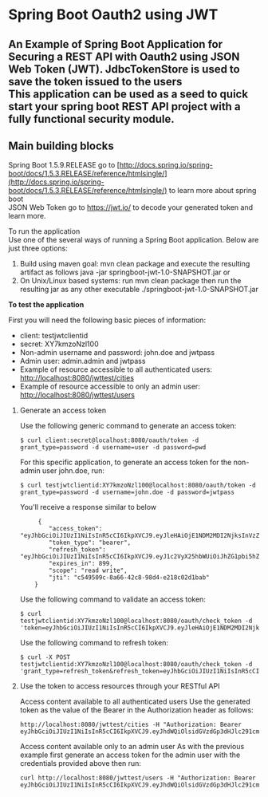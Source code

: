 # Spring Boot Oauth2 using JWT
An Example of Spring Boot Application for Securing a REST API with Oauth2 using JSON Web Token (JWT). JdbcTokenStore is used to save the token issued to the users</br>
This application can be used as a seed to quick start your spring boot REST API project with a fully functional security module.
---------------------
Main building blocks
---------------------
Spring Boot 1.5.9.RELEASE go to [http://docs.spring.io/spring-boot/docs/1.5.3.RELEASE/reference/htmlsingle/](http://docs.spring.io/spring-boot/docs/1.5.3.RELEASE/reference/htmlsingle/) to learn more about spring boot </br>
JSON Web Token go to []() https://jwt.io/ to decode your generated token and learn more.</br>


To run the application </br>
Use one of the several ways of running a Spring Boot application. Below are just three options:</br>

1. Build using maven goal: mvn clean package and execute the resulting artifact as follows java -jar springboot-jwt-1.0-SNAPSHOT.jar or </br>
2. On Unix/Linux based systems: run mvn clean package then run the resulting jar as any other executable ./springboot-jwt-1.0-SNAPSHOT.jar </br>

<b>To test the application </b>

First you will need the following basic pieces of information:</br>
- client: testjwtclientid </br>
- secret: XY7kmzoNzl100 </br>
- Non-admin username and password: john.doe and jwtpass
- Admin user: admin.admin and jwtpass
- Example of resource accessible to all authenticated users: [http://localhost:8080/jwttest/cities](http://localhost:8080/jwttest/cities) 
- Example of resource accessible to only an admin user: [http://localhost:8080/jwttest/users](http://localhost:8080/jwttest/users)

1. Generate an access token

    Use the following generic command to generate an access token:

    ```
    $ curl client:secret@localhost:8080/oauth/token -d grant_type=password -d username=user -d password=pwd
    ```

    For this specific application, to generate an access token for the non-admin user john.doe, run:
    ```
    $ curl testjwtclientid:XY7kmzoNzl100@localhost:8080/oauth/token -d grant_type=password -d username=john.doe -d password=jwtpass
    ```
    You'll receive a response similar to below
    
    ```
         {
            "access_token": "eyJhbGciOiJIUzI1NiIsInR5cCI6IkpXVCJ9.eyJleHAiOjE1NDM2MDI2NjksInVzZXJfbmFtZSI6ImFkbWluLmFkbWluIiwiYXV0aG9yaXRpZXMiOlsiU1RBTkRBUkRfVVNFUiIsIkFETUlOX1VTRVIiXSwianRpIjoiYzU0OTUwOWMtOGE2Ni00MmM4LTk4ZDQtZTIxOGMwMmQxYmFiIiwiY2xpZW50X2lkIjoidGVzdGp3dGNsaWVudGlkIiwic2NvcGUiOlsicmVhZCIsIndyaXRlIl19.hltbUwoJN9IQRLEHs_RnJS_MBaVMMzp0CjRB6paVGpY",
            "token_type": "bearer",
            "refresh_token": "eyJhbGciOiJIUzI1NiIsInR5cCI6IkpXVCJ9.eyJ1c2VyX25hbWUiOiJhZG1pbi5hZG1pbiIsInNjb3BlIjpbInJlYWQiLCJ3cml0ZSJdLCJhdGkiOiJjNTQ5NTA5Yy04YTY2LTQyYzgtOThkNC1lMjE4YzAyZDFiYWIiLCJleHAiOjE1NDYxOTM3NjksImF1dGhvcml0aWVzIjpbIlNUQU5EQVJEX1VTRVIiLCJBRE1JTl9VU0VSIl0sImp0aSI6IjU4MTkzMTNmLTg0YTAtNGM1Mi05ZGNiLThiZWM1ZTcwNWI1NiIsImNsaWVudF9pZCI6InRlc3Rqd3RjbGllbnRpZCJ9.yvZmi5SyVmXpVEFwyE2H2lZ6VuP4ZMYQ8udnPtiWIIs",
            "expires_in": 899,
            "scope": "read write",
            "jti": "c549509c-8a66-42c8-98d4-e218c02d1bab"
        }
    
    ```
    
    Use the following command to validate an access token:
    
    ```
    $ curl testjwtclientid:XY7kmzoNzl100@localhost:8080/oauth/check_token -d 'token=eyJhbGciOiJIUzI1NiIsInR5cCI6IkpXVCJ9.eyJleHAiOjE1NDM2MDI2NjksInVzZXJfbmFtZSI6ImFkbWluLmFkbWluIiwiYXV0aG9yaXRpZXMiOlsiU1RBTkRBUkRfVVNFUiIsIkFETUlOX1VTRVIiXSwianRpIjoiYzU0OTUwOWMtOGE2Ni00MmM4LTk4ZDQtZTIxOGMwMmQxYmFiIiwiY2xpZW50X2lkIjoidGVzdGp3dGNsaWVudGlkIiwic2NvcGUiOlsicmVhZCIsIndyaXRlIl19.hltbUwoJN9IQRLEHs_RnJS_MBaVMMzp0CjRB6paVGpY&undefined='    
    ```
    Use the following command to refresh token:
    
    ```
    $ curl -X POST testjwtclientid:XY7kmzoNzl100@localhost:8080/oauth/check_token -d 'grant_type=refresh_token&refresh_token=eyJhbGciOiJIUzI1NiIsInR5cCI6IkpXVCJ9.eyJ1c2VyX25hbWUiOiJqb2huLmRvZSIsInNjb3BlIjpbInJlYWQiLCJ3cml0ZSJdLCJhdGkiOiJkYmZiYjI5Mi00NjMyLTQ5ODEtYThjMi0xZjYxNGQ5MjgyY2QiLCJleHAiOjE1NDYxODk3NjcsImF1dGhvcml0aWVzIjpbIlNUQU5EQVJEX1VTRVIiXSwianRpIjoiZjdhZDNiYWMtOTViYy00ZTZhLTkzYTQtODg0NzQ0Y2M5ODc1IiwiY2xpZW50X2lkIjoidGVzdGp3dGNsaWVudGlkIn0.VD9AJeK6555CYk5DaKj7ik81c81C6gPypNhTlEs6bsY&undefined='
    ```
2. Use the token to access resources through your RESTful API
    
    Access content available to all authenticated users
    Use the generated token as the value of the Bearer in the Authorization header as follows:
    ```
    http://localhost:8080/jwttest/cities -H "Authorization: Bearer eyJhbGciOiJIUzI1NiIsInR5cCI6IkpXVCJ9.eyJhdWQiOlsidGVzdGp3dHJlc291cmNlaWQiXSwidXNlcl9uYW1lIjoiYWRtaW4uYWRtaW4iLCJzY29wZSI6WyJyZWFkIiwid3JpdGUiXSwiZXhwIjoxNDk0NDU0MjgyLCJhdXRob3JpdGllcyI6WyJTVEFOREFSRF9VU0VSIiwiQURNSU5fVVNFUiJdLCJqdGkiOiIwYmQ4ZTQ1MC03ZjVjLTQ5ZjMtOTFmMC01Nzc1YjdiY2MwMGYiLCJjbGllbnRfaWQiOiJ0ZXN0and0Y2xpZW50aWQifQ.rvEAa4dIz8hT8uxzfjkEJKG982Ree5PdUW17KtFyeec"
    ```
    
    Access content available only to an admin user
    As with the previous example first generate an access token for the admin user with the credentials provided above then run:
    ```
    curl http://localhost:8080/jwttest/users -H "Authorization: Bearer eyJhbGciOiJIUzI1NiIsInR5cCI6IkpXVCJ9.eyJhdWQiOlsidGVzdGp3dHJlc291cmNlaWQiXSwidXNlcl9uYW1lIjoiYWRtaW4uYWRtaW4iLCJzY29wZSI6WyJyZWFkIiwid3JpdGUiXSwiZXhwIjoxNDk0NDU0OTIzLCJhdXRob3JpdGllcyI6WyJTVEFOREFSRF9VU0VSIiwiQURNSU5fVVNFUiJdLCJqdGkiOiIyMTAzMjRmMS05MTE0LTQ1NGEtODRmMy1hZjUzZmUxNzdjNzIiLCJjbGllbnRfaWQiOiJ0ZXN0and0Y2xpZW50aWQifQ.OuprVlyNnKuLkoQmP8shP38G3Hje91GBhu4E0HD2Fes"
    ```
    
    



